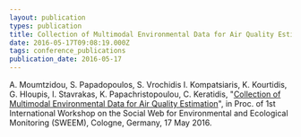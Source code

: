 ```yaml
---
layout: publication
types: publication
title: Collection of Multimodal Environmental Data for Air Quality Estimation
date: 2016-05-17T09:08:19.000Z
tags: conference_publications
publication_date: 2016-05-17
---
```

A. Moumtzidou, S. Papadopoulos, S. Vrochidis I. Kompatsiaris, K. Kourtidis, G. Hloupis, I. Stavrakas, K. Papachristopoulou, C. Keratidis, "[Collection of Multimodal Environmental Data for Air Quality Estimation](https://link.springer.com/chapter/10.1007/978-3-319-50237-3_7)", in Proc. of 1st International Workshop on the Social Web for Environmental and Ecological Monitoring (SWEEM), Cologne, Germany, 17 May 2016.